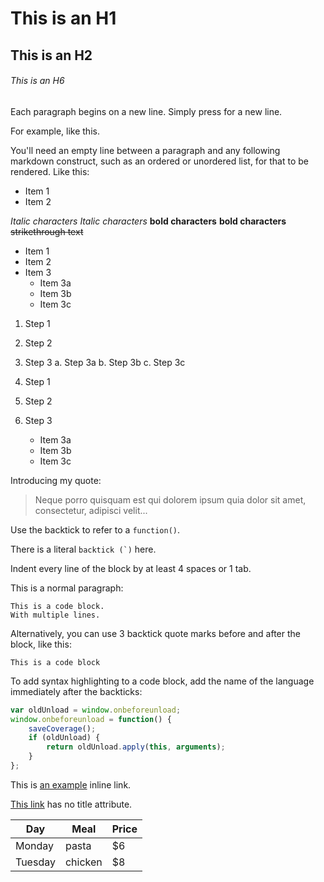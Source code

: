# This is an H1
## This is an H2
###### This is an H6

Each paragraph begins on a new line. Simply press <return> for a new line.
 
For example, 
like this.
 
You'll need an empty line between a paragraph and any following markdown construct, 
such as an ordered or unordered list, for that to be rendered. Like this:
 
* Item 1
* Item 2

*Italic characters*
_Italic characters_
**bold characters**
__bold characters__
~~strikethrough text~~

* Item 1
* Item 2
* Item 3
    * Item 3a
    * Item 3b
    * Item 3c

1. Step 1
2. Step 2
3. Step 3
    a. Step 3a
    b. Step 3b
    c. Step 3c

1. Step 1
2. Step 2
3. Step 3
    * Item 3a
    * Item 3b
    * Item 3c

Introducing my quote:
  
> Neque porro quisquam est qui
> dolorem ipsum quia dolor sit amet,
> consectetur, adipisci velit...

Use the backtick to refer to a `function()`.
  
There is a literal ``backtick (`)`` here.

Indent every line of the block by at least 4 spaces or 1 tab. 
 
This is a normal paragraph:
  
    This is a code block.
    With multiple lines.
 
Alternatively, you can use 3 backtick quote marks before and after the block, like this:
 
```
This is a code block
```
 
To add syntax highlighting to a code block, add the name of the language immediately
after the backticks: 
  
```javascript
var oldUnload = window.onbeforeunload;
window.onbeforeunload = function() {
    saveCoverage();
    if (oldUnload) {
        return oldUnload.apply(this, arguments);
    }
};
```

This is [an example](http://www.slate.com/ "Title") inline link.
 
[This link](http://example.net/) has no title attribute.

| Day     | Meal    | Price |
| --------|---------|-------|
| Monday  | pasta   | $6    |
| Tuesday | chicken | $8    |

